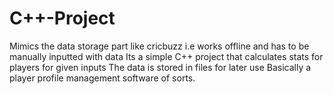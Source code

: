 # C++-Project
Mimics the data storage part like cricbuzz i.e works offline and has to be manually inputted with data
Its a simple C++ project that calculates stats for players for given inputs
The data is stored in files for later use
Basically a player profile management software of sorts.
